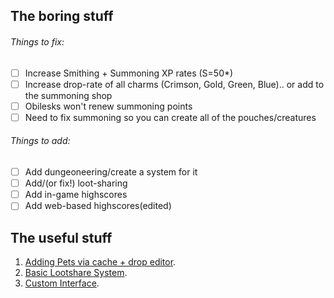 ## The boring stuff
###### Things to fix:
- [ ] Increase Smithing + Summoning XP rates (S=50*)
- [ ] Increase drop-rate of all charms (Crimson, Gold, Green, Blue).. or add to the summoning shop
- [ ] Obilesks won't renew summoning points
- [ ] Need to fix summoning so you can create all of the pouches/creatures

###### Things to add:
- [ ] Add dungeoneering/create a system for it
- [ ] Add/(or fix!) loot-sharing
- [ ] Add in-game highscores
- [ ] Add web-based highscores(edited)

## The useful stuff
1. [Adding Pets via cache + drop editor](http://www.rune-server.org/runescape-development/rs-503-client-server/snippets/599047-718-adding-boss-pets-npc-item.html).
2. [Basic Lootshare System](http://www.rune-server.org/runescape-development/rs-503-client-server/tutorials/479484-718-basic-lootshare-system.html).
3. [Custom Interface](http://www.rune-server.org/runescape-development/rs-503-client-server/tutorials/592636-718-how-make-your-own-custom-interfaces.html).

